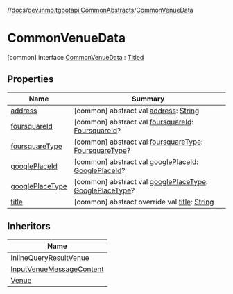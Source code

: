 //[docs](../../../index.md)/[dev.inmo.tgbotapi.CommonAbstracts](../index.md)/[CommonVenueData](index.md)



# CommonVenueData  
 [common] interface [CommonVenueData](index.md) : [Titled](../-titled/index.md)   


## Properties  
  
|  Name |  Summary | 
|---|---|
| <a name="dev.inmo.tgbotapi.CommonAbstracts/CommonVenueData/address/#/PointingToDeclaration/"></a>[address](address.md)| <a name="dev.inmo.tgbotapi.CommonAbstracts/CommonVenueData/address/#/PointingToDeclaration/"></a> [common] abstract val [address](address.md): [String](https://kotlinlang.org/api/latest/jvm/stdlib/kotlin/-string/index.html)   <br>|
| <a name="dev.inmo.tgbotapi.CommonAbstracts/CommonVenueData/foursquareId/#/PointingToDeclaration/"></a>[foursquareId](foursquare-id.md)| <a name="dev.inmo.tgbotapi.CommonAbstracts/CommonVenueData/foursquareId/#/PointingToDeclaration/"></a> [common] abstract val [foursquareId](foursquare-id.md): [FoursquareId](../../dev.inmo.tgbotapi.types/index.md#%5Bdev.inmo.tgbotapi.types%2FFoursquareId%2F%2F%2FPointingToDeclaration%2F%5D%2FClasslikes%2F625018081)?   <br>|
| <a name="dev.inmo.tgbotapi.CommonAbstracts/CommonVenueData/foursquareType/#/PointingToDeclaration/"></a>[foursquareType](foursquare-type.md)| <a name="dev.inmo.tgbotapi.CommonAbstracts/CommonVenueData/foursquareType/#/PointingToDeclaration/"></a> [common] abstract val [foursquareType](foursquare-type.md): [FoursquareType](../../dev.inmo.tgbotapi.types/index.md#%5Bdev.inmo.tgbotapi.types%2FFoursquareType%2F%2F%2FPointingToDeclaration%2F%5D%2FClasslikes%2F625018081)?   <br>|
| <a name="dev.inmo.tgbotapi.CommonAbstracts/CommonVenueData/googlePlaceId/#/PointingToDeclaration/"></a>[googlePlaceId](google-place-id.md)| <a name="dev.inmo.tgbotapi.CommonAbstracts/CommonVenueData/googlePlaceId/#/PointingToDeclaration/"></a> [common] abstract val [googlePlaceId](google-place-id.md): [GooglePlaceId](../../dev.inmo.tgbotapi.types/index.md#%5Bdev.inmo.tgbotapi.types%2FGooglePlaceId%2F%2F%2FPointingToDeclaration%2F%5D%2FClasslikes%2F625018081)?   <br>|
| <a name="dev.inmo.tgbotapi.CommonAbstracts/CommonVenueData/googlePlaceType/#/PointingToDeclaration/"></a>[googlePlaceType](google-place-type.md)| <a name="dev.inmo.tgbotapi.CommonAbstracts/CommonVenueData/googlePlaceType/#/PointingToDeclaration/"></a> [common] abstract val [googlePlaceType](google-place-type.md): [GooglePlaceType](../../dev.inmo.tgbotapi.types/index.md#%5Bdev.inmo.tgbotapi.types%2FGooglePlaceType%2F%2F%2FPointingToDeclaration%2F%5D%2FClasslikes%2F625018081)?   <br>|
| <a name="dev.inmo.tgbotapi.CommonAbstracts/CommonVenueData/title/#/PointingToDeclaration/"></a>[title](title.md)| <a name="dev.inmo.tgbotapi.CommonAbstracts/CommonVenueData/title/#/PointingToDeclaration/"></a> [common] abstract override val [title](title.md): [String](https://kotlinlang.org/api/latest/jvm/stdlib/kotlin/-string/index.html)   <br>|


## Inheritors  
  
|  Name | 
|---|
| <a name="dev.inmo.tgbotapi.types.InlineQueries.InlineQueryResult/InlineQueryResultVenue///PointingToDeclaration/"></a>[InlineQueryResultVenue](../../dev.inmo.tgbotapi.types.InlineQueries.InlineQueryResult/-inline-query-result-venue/index.md)|
| <a name="dev.inmo.tgbotapi.types.InlineQueries.InputMessageContent/InputVenueMessageContent///PointingToDeclaration/"></a>[InputVenueMessageContent](../../dev.inmo.tgbotapi.types.InlineQueries.InputMessageContent/-input-venue-message-content/index.md)|
| <a name="dev.inmo.tgbotapi.types.venue/Venue///PointingToDeclaration/"></a>[Venue](../../dev.inmo.tgbotapi.types.venue/-venue/index.md)|

